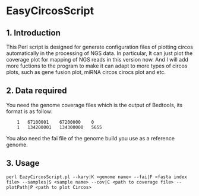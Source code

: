 # EasyCircosScript

## 1. Introduction
This Perl script is designed for generate configuration files of plotting circos automatically in the processing of NGS data. In particular, It can just plot the coverage plot for mapping of NGS reads in this version now. And I will add more fuctions to the program to make it can adapt to more types of circos plots, such as gene fusion plot, miRNA circos cirocs plot and etc.

## 2. Data required
You need the genome coverage files which is the output of Bedtools, its format is as follow:

		1	67100001	67200000	0
		1	134200001	134300000	5655

You also need the fai file of the genome build you use as a reference genome.

## 3. Usage
	perl EazyCircosScript.pl --kary|K <genome name> --fai|F <fasta index file> --samples|S <sample name> --cov|C <path to coverage file> --plotPath|P <path to plot Circos>

	
